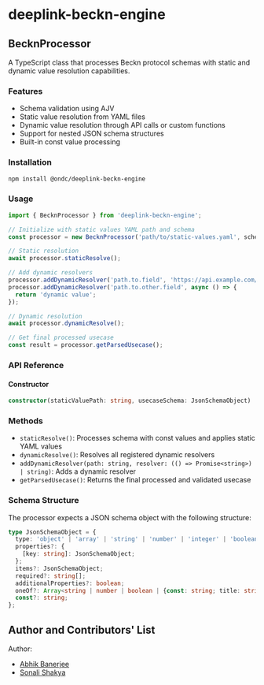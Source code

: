 # deeplink-beckn-engine

## BecknProcessor

A TypeScript class that processes Beckn protocol schemas with static and dynamic value resolution capabilities.

### Features

- Schema validation using AJV
- Static value resolution from YAML files
- Dynamic value resolution through API calls or custom functions
- Support for nested JSON schema structures
- Built-in const value processing

### Installation

```bash
npm install @ondc/deeplink-beckn-engine
```
### Usage

```typescript
import { BecknProcessor } from 'deeplink-beckn-engine';

// Initialize with static values YAML path and schema
const processor = new BecknProcessor('path/to/static-values.yaml', schemaObject);

// Static resolution
await processor.staticResolve();

// Add dynamic resolvers
processor.addDynamicResolver('path.to.field', 'https://api.example.com/data');
processor.addDynamicResolver('path.to.other.field', async () => {
  return 'dynamic value';
});

// Dynamic resolution
await processor.dynamicResolve();

// Get final processed usecase
const result = processor.getParsedUsecase();
```
### API Reference

#### Constructor
```typescript
constructor(staticValuePath: string, usecaseSchema: JsonSchemaObject)
```

### Methods
- `staticResolve()`: Processes schema with const values and applies static YAML values
- `dynamicResolve()`: Resolves all registered dynamic resolvers
- `addDynamicResolver(path: string, resolver: (() => Promise<string>) | string)`: Adds a dynamic resolver
- `getParsedUsecase()`: Returns the final processed and validated usecase

### Schema Structure
The processor expects a JSON schema object with the following structure:

```typescript
type JsonSchemaObject = {
  type: 'object' | 'array' | 'string' | 'number' | 'integer' | 'boolean' | 'null';
  properties?: {
    [key: string]: JsonSchemaObject;
  };
  items?: JsonSchemaObject;
  required?: string[];
  additionalProperties?: boolean;
  oneOf?: Array<string | number | boolean | {const: string; title: string}>;
  const?: string;
};

```
## Author and Contributors' List
Author:
- [Abhik Banerjee](https://github.com/abhik-wil)
- [Sonali Shakya](https://github.com/sonalishakya)